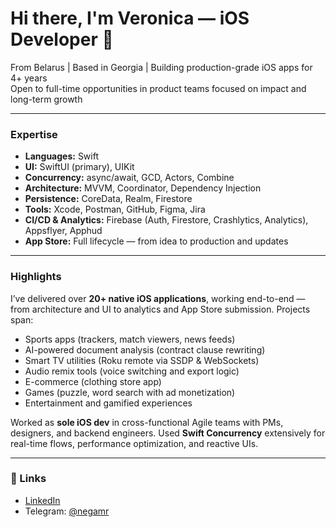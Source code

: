 # Hi there, I'm Veronica — iOS Developer 👋

From Belarus | Based in Georgia | Building production-grade iOS apps for 4+ years  
Open to full-time opportunities in product teams focused on impact and long-term growth

---

### Expertise

- **Languages:** Swift  
- **UI:** SwiftUI (primary), UIKit  
- **Concurrency:** async/await, GCD, Actors, Combine  
- **Architecture:** MVVM, Coordinator, Dependency Injection  
- **Persistence:** CoreData, Realm, Firestore  
- **Tools:** Xcode, Postman, GitHub, Figma, Jira  
- **CI/CD & Analytics:** Firebase (Auth, Firestore, Crashlytics, Analytics), Appsflyer, Apphud  
- **App Store:** Full lifecycle — from idea to production and updates

---

### Highlights

I’ve delivered over **20+ native iOS applications**, working end-to-end — from architecture and UI to analytics and App Store submission. Projects span:

- Sports apps (trackers, match viewers, news feeds)
- AI-powered document analysis (contract clause rewriting)
- Smart TV utilities (Roku remote via SSDP & WebSockets)
- Audio remix tools (voice switching and export logic)
- E-commerce (clothing store app)
- Games (puzzle, word search with ad monetization)
- Entertainment and gamified experiences

Worked as **sole iOS dev** in cross-functional Agile teams with PMs, designers, and backend engineers. Used **Swift Concurrency** extensively for real-time flows, performance optimization, and reactive UIs.

---

### 🔗 Links

- [LinkedIn](https://www.linkedin.com/in/veronica-rudiuk/)  
- Telegram: [@negamr](https://t.me/negamr)  
